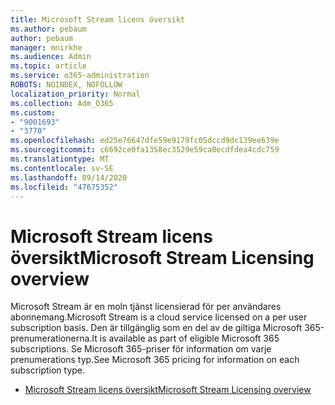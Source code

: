 ```yaml
---
title: Microsoft Stream licens översikt
ms.author: pebaum
author: pebaum
manager: mnirkhe
ms.audience: Admin
ms.topic: article
ms.service: o365-administration
ROBOTS: NOINDEX, NOFOLLOW
localization_priority: Normal
ms.collection: Adm_O365
ms.custom:
- "9001693"
- "3770"
ms.openlocfilehash: ed25e76647dfe59e9179fc05dccd9dc139ee639e
ms.sourcegitcommit: c6692ce0fa1358ec3529e59ca0ecdfdea4cdc759
ms.translationtype: MT
ms.contentlocale: sv-SE
ms.lasthandoff: 09/14/2020
ms.locfileid: "47675352"
---
```

# <a name="microsoft-stream-licensing-overview"></a><span data-ttu-id="6a9cd-102">Microsoft Stream licens översikt</span><span class="sxs-lookup"><span data-stu-id="6a9cd-102">Microsoft Stream Licensing overview</span></span>

<span data-ttu-id="6a9cd-103">Microsoft Stream är en moln tjänst licensierad för per användares abonnemang.</span><span class="sxs-lookup"><span data-stu-id="6a9cd-103">Microsoft Stream is a cloud service licensed on a per user subscription basis.</span></span> <span data-ttu-id="6a9cd-104">Den är tillgänglig som en del av de giltiga Microsoft 365-prenumerationerna.</span><span class="sxs-lookup"><span data-stu-id="6a9cd-104">It is available as part of eligible Microsoft 365 subscriptions.</span></span> <span data-ttu-id="6a9cd-105">Se Microsoft 365-priser för information om varje prenumerations typ.</span><span class="sxs-lookup"><span data-stu-id="6a9cd-105">See Microsoft 365 pricing for information on each subscription type.</span></span>

- [<span data-ttu-id="6a9cd-106">Microsoft Stream licens översikt</span><span class="sxs-lookup"><span data-stu-id="6a9cd-106">Microsoft Stream Licensing overview</span></span>](https://docs.microsoft.com/stream/license-overview)